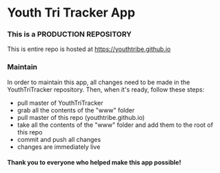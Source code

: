 # Youth Tri Tracker App

### This is a PRODUCTION REPOSITORY
This is entire repo is hosted at https://youthtribe.github.io 

### Maintain
In order to maintain this app, all changes need to be made in the YouthTriTracker repository. Then, when it's ready, follow these steps:
* pull master of YouthTriTracker
* grab all the contents of the "www" folder
* pull master of this repo (youthtribe.github.io)
* take all the contents of the "www" folder and add them to the root of this repo
* commit and push all changes
* changes are immediately live

#### Thank you to everyone who helped make this app possible!
